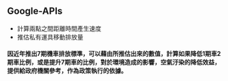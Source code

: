 ## Google-APIs
* 計算兩點之間距離時間產生速度  
* 推估私有運具移動排放量  

#### 因近年推出7期機車排放標準，可以藉由所推估出來的數值，計算如果降低1期車2期車比例，或是提升7期車的比例，對於環境造成的影響，空氣汙染的降低效益，提供給政府機關參考，作為政策執行的依據。  
